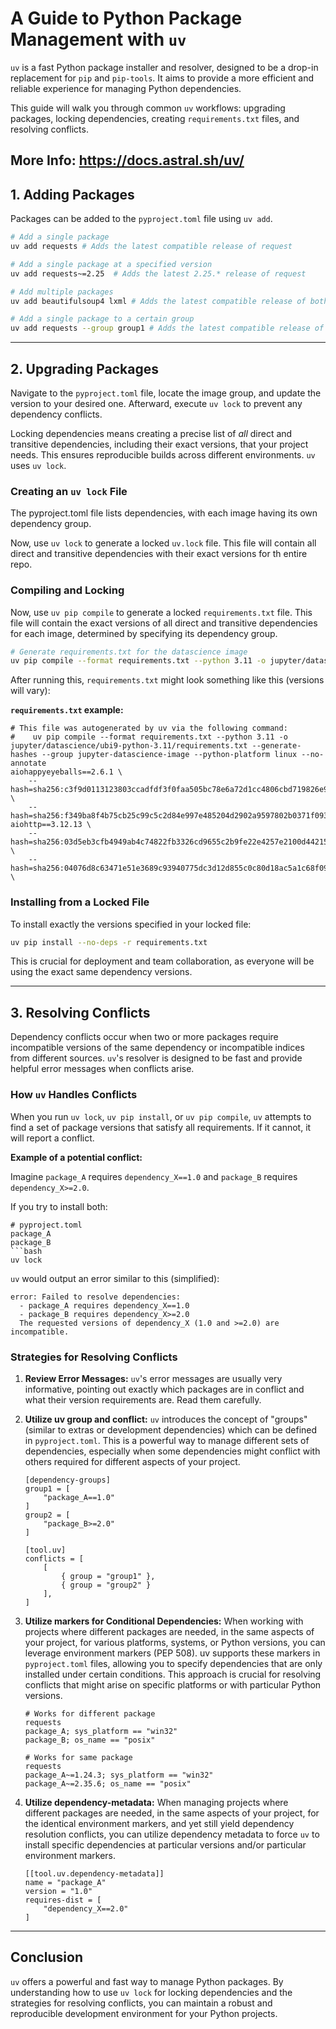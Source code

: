 # A Guide to Python Package Management with `uv`

`uv` is a fast Python package installer and resolver, designed to be a drop-in replacement for `pip` and `pip-tools`. It aims to provide a more efficient and reliable experience for managing Python dependencies.

This guide will walk you through common `uv` workflows: upgrading packages, locking dependencies, creating `requirements.txt` files, and resolving conflicts.

More Info: https://docs.astral.sh/uv/
---

## 1. Adding Packages

Packages can be added to the `pyproject.toml` file using `uv add`.

```bash
# Add a single package
uv add requests # Adds the latest compatible release of request

# Add a single package at a specified version
uv add requests~=2.25  # Adds the latest 2.25.* release of request

# Add multiple packages
uv add beautifulsoup4 lxml # Adds the latest compatible release of both beautifulsoup4 and lxml

# Add a single package to a certain group
uv add requests --group group1 # Adds the latest compatible release of requests to only group1
```

---

## 2. Upgrading Packages

Navigate to the `pyproject.toml` file, locate the image group, and update the version to your desired one. Afterward, execute `uv lock` to prevent any dependency conflicts.

Locking dependencies means creating a precise list of *all* direct and transitive dependencies, including their exact versions, that your project needs. This ensures reproducible builds across different environments. `uv` uses `uv lock`.

### Creating an `uv lock` File

The pyproject.toml file lists dependencies, with each image having its own dependency group.

Now, use `uv lock` to generate a locked `uv.lock` file. This file will contain all direct and transitive dependencies with their exact versions for th entire repo.

### Compiling and Locking

Now, use `uv pip compile` to generate a locked `requirements.txt` file. This file will contain the exact versions of all direct and transitive dependencies for each image, determined by specifying its dependency group.

```bash
# Generate requirements.txt for the datascience image
uv pip compile --format requirements.txt --python 3.11 -o jupyter/datascience/ubi9-python-3.11/requirements.txt --generate-hashes --group jupyter-datascience-image --no-annotate -q pyproject.toml
```

After running this, `requirements.txt` might look something like this (versions will vary):

**`requirements.txt` example:**
```
# This file was autogenerated by uv via the following command:
#    uv pip compile --format requirements.txt --python 3.11 -o jupyter/datascience/ubi9-python-3.11/requirements.txt --generate-hashes --group jupyter-datascience-image --python-platform linux --no-annotate
aiohappyeyeballs==2.6.1 \
    --hash=sha256:c3f9d0113123803ccadfdf3f0faa505bc78e6a72d1cc4806cbd719826e943558 \
    --hash=sha256:f349ba8f4b75cb25c99c5c2d84e997e485204d2902a9597802b0371f09331fb8
aiohttp==3.12.13 \
    --hash=sha256:03d5eb3cfb4949ab4c74822fb3326cd9655c2b9fe22e4257e2100d44215b2e2b \
    --hash=sha256:04076d8c63471e51e3689c93940775dc3d12d855c0c80d18ac5a1c68f0904358 \
```

### Installing from a Locked File

To install exactly the versions specified in your locked file:

```bash
uv pip install --no-deps -r requirements.txt
```

This is crucial for deployment and team collaboration, as everyone will be using the exact same dependency versions.

---

## 3. Resolving Conflicts

Dependency conflicts occur when two or more packages require incompatible versions of the same dependency or incompatible indices from different sources. `uv`'s resolver is designed to be fast and provide helpful error messages when conflicts arise.

### How `uv` Handles Conflicts

When you run `uv lock`, `uv pip install`, or `uv pip compile`, `uv` attempts to find a set of package versions that satisfy all requirements. If it cannot, it will report a conflict.

**Example of a potential conflict:**

Imagine `package_A` requires `dependency_X==1.0` and `package_B` requires `dependency_X>=2.0`.

If you try to install both:

```
# pyproject.toml
package_A
package_B
```bash
uv lock
```

`uv` would output an error similar to this (simplified):

```
error: Failed to resolve dependencies:
  - package_A requires dependency_X==1.0
  - package_B requires dependency_X>=2.0
  The requested versions of dependency_X (1.0 and >=2.0) are incompatible.
```

### Strategies for Resolving Conflicts

1.  **Review Error Messages:** `uv`'s error messages are usually very informative, pointing out exactly which packages are in conflict and what their version requirements are. Read them carefully.

2.  **Utilize uv group and conflict:**
    `uv` introduces the concept of "groups" (similar to extras or development dependencies) which can be defined in `pyproject.toml`. This is a powerful way to manage different sets of dependencies, especially when some dependencies might conflict with others required for different aspects of your project.
    ```
    [dependency-groups]
    group1 = [
        "package_A==1.0"
    ]
    group2 = [
        "package_B>=2.0"
    ]

    [tool.uv]
    conflicts = [
        [
            { group = "group1" },
            { group = "group2" }
        ],
    ]
    ```

4.  **Utilize markers for Conditional Dependencies:**
    When working with projects where different packages are needed, in the same aspects of your project, for various platforms, systems, or Python versions, you can leverage environment markers (PEP 508). uv supports these markers in `pyproject.toml` files, allowing you to specify dependencies that are only installed under certain conditions. This approach is crucial for resolving conflicts that might arise on specific platforms or with particular Python versions.
    ```
    # Works for different package
    requests
    package_A; sys_platform == "win32"
    package_B; os_name == "posix"

    # Works for same package
    requests
    package_A~=1.24.3; sys_platform == "win32"
    package_A~=2.35.6; os_name == "posix"
    ```

5.  **Utilize dependency-metadata:**
    When managing projects where different packages are needed, in the same aspects of your project, for the identical environment markers, and yet still yield dependency resolution conflicts, you can utilize dependency metadata to force `uv` to install specific dependencies at particular versions and/or particular environment markers.
    ```
    [[tool.uv.dependency-metadata]]
    name = "package_A"
    version = "1.0"
    requires-dist = [
        "dependency_X==2.0"
    ]
    ```

---

## Conclusion

`uv` offers a powerful and fast way to manage Python packages. By understanding how to use `uv lock` for locking dependencies and the strategies for resolving conflicts, you can maintain a robust and reproducible development environment for your Python projects.
